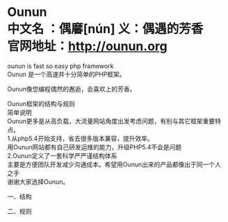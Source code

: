Ounun <br /> 
中文名  ：偶黁[nún] 义：偶遇的芳香 <br /> 
官网地址：http://ounun.org<br /> 
=====

ounun is fast so easy php framework <br /> 
Ounun 是一个高速并十分简单的PHP框架。   <br /> 
   
Ounun像您编程偶然的邂逅，会喜欢上的芳香。


Ounun框架的结构与规则<br /> 
简单说明<br /> 
	Ounun更多是从高负载，大流量网站角度出发考虑问题，有别与其它框架重要特点。<br /> 
		1.从php5.4开始支持，省去很多版本兼容，提升效率。<br /> 
		    用Ounun网站都有自己研发运维的能力，升级PHP5.4不会是问题<br /> 
		2.Ounun定义了一套科学严严谨结构体系<br /> 
			主要是方便团队开发减少沟通成本。希望用Ounun出来的产品都像出于同一个人之手<br /> 
	谢谢大家选择Ounun。<br /> 


一、结构<br /> 
	

二、规则<br /> 